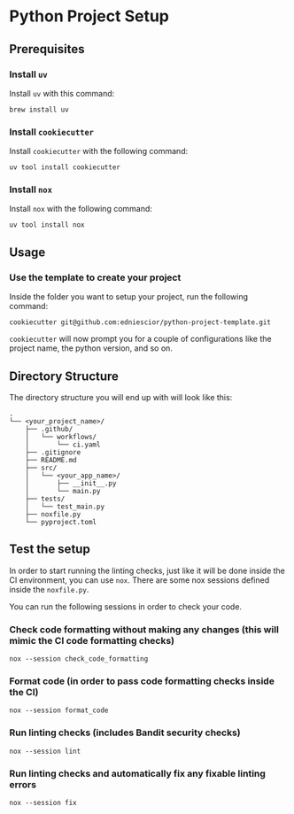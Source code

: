 # Python Project Setup

## Prerequisites

### Install `uv`
Install `uv` with this command:
```
brew install uv
```

### Install `cookiecutter`
Install `cookiecutter` with the following command:
```
uv tool install cookiecutter
```

### Install `nox`
Install `nox` with the following command:
```
uv tool install nox
```

## Usage

### Use the template to create your project
Inside the folder you want to setup your project, run the following command:
```
cookiecutter git@github.com:edniescior/python-project-template.git
```
`cookiecutter` will now prompt you for a couple of configurations like the project name, the python version, and so on.

## Directory Structure
The directory structure you will end up with will look like this:
```
.
└── <your_project_name>/
    ├── .github/
    │   └── workflows/
    │       └── ci.yaml
    ├── .gitignore
    ├── README.md
    ├── src/
    │   └── <your_app_name>/
    │       ├── __init__.py
    │       └── main.py
    ├── tests/
    │   └── test_main.py
    ├── noxfile.py
    └── pyproject.toml
```

## Test the setup
In order to start running the linting checks, just like it will be done inside the CI environment, you can use `nox`. There are some nox sessions defined inside the `noxfile.py`.

You can run the following sessions in order to check your code.

### Check code formatting without making any changes (this will mimic the CI code formatting checks)
```
nox --session check_code_formatting
```

### Format code (in order to pass code formatting checks inside the CI)
```
nox --session format_code
```

### Run linting checks (includes Bandit security checks)
```
nox --session lint
```

### Run linting checks and automatically fix any fixable linting errors
```
nox --session fix
```